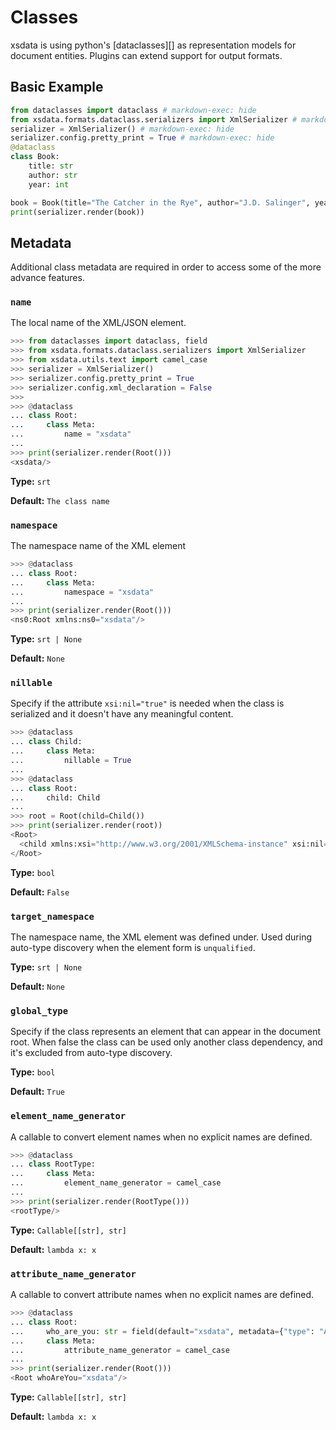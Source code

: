 # Classes

xsdata is using python's [dataclasses][] as representation models for document entities.
Plugins can extend support for output formats.

## Basic Example

```python exec="true" source="above" result="xml"
from dataclasses import dataclass # markdown-exec: hide
from xsdata.formats.dataclass.serializers import XmlSerializer # markdown-exec: hide
serializer = XmlSerializer() # markdown-exec: hide
serializer.config.pretty_print = True # markdown-exec: hide
@dataclass
class Book:
    title: str
    author: str
    year: int

book = Book(title="The Catcher in the Rye", author="J.D. Salinger", year=1951)
print(serializer.render(book))
```

## Metadata

Additional class metadata are required in order to access some of the more advance
features.

### `name`

The local name of the XML/JSON element.

```python show_lines="8:"
>>> from dataclasses import dataclass, field
>>> from xsdata.formats.dataclass.serializers import XmlSerializer
>>> from xsdata.utils.text import camel_case
>>> serializer = XmlSerializer()
>>> serializer.config.pretty_print = True
>>> serializer.config.xml_declaration = False
>>>
>>> @dataclass
... class Root:
...     class Meta:
...         name = "xsdata"
...
>>> print(serializer.render(Root()))
<xsdata/>

```

**Type:** `srt`

**Default:** `The class name`

### `namespace`

The namespace name of the XML element

```python
>>> @dataclass
... class Root:
...     class Meta:
...         namespace = "xsdata"
...
>>> print(serializer.render(Root()))
<ns0:Root xmlns:ns0="xsdata"/>

```

**Type:** `srt | None`

**Default:** `None`

### `nillable`

Specify if the attribute `xsi:nil="true"` is needed when the class is serialized and it
doesn't have any meaningful content.

```python
>>> @dataclass
... class Child:
...     class Meta:
...         nillable = True
...
>>> @dataclass
... class Root:
...     child: Child
...
>>> root = Root(child=Child())
>>> print(serializer.render(root))
<Root>
  <child xmlns:xsi="http://www.w3.org/2001/XMLSchema-instance" xsi:nil="true"/>
</Root>

```

**Type:** `bool`

**Default:** `False`

### `target_namespace`

The namespace name, the XML element was defined under. Used during auto-type discovery
when the element form is `unqualified`.

**Type:** `srt | None`

**Default:** `None`

### `global_type`

Specify if the class represents an element that can appear in the document root. When
false the class can be used only another class dependency, and it's excluded from
auto-type discovery.

**Type:** `bool`

**Default:** `True`

### `element_name_generator`

A callable to convert element names when no explicit names are defined.

```python
>>> @dataclass
... class RootType:
...     class Meta:
...         element_name_generator = camel_case
...
>>> print(serializer.render(RootType()))
<rootType/>

```

**Type:** `Callable[[str], str]`

**Default:** `lambda x: x`

### `attribute_name_generator`

A callable to convert attribute names when no explicit names are defined.

```python
>>> @dataclass
... class Root:
...     who_are_you: str = field(default="xsdata", metadata={"type": "Attribute"})
...     class Meta:
...         attribute_name_generator = camel_case
...
>>> print(serializer.render(Root()))
<Root whoAreYou="xsdata"/>

```

**Type:** `Callable[[str], str]`

**Default:** `lambda x: x`
